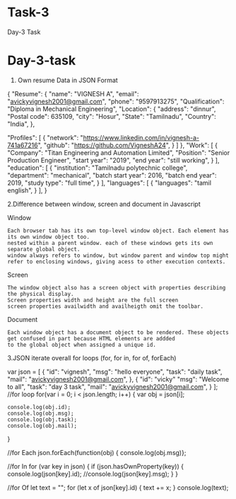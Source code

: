 # Task-3
Day-3 Task
# Day-3-task

1. Own resume Data in JSON Format

{
"Resume": {
"name": "VIGNESH A",
"email": "avickyvignesh2001@gmail.com",
"phone": "9597913275",
"Qualification": "Diploma in Mechanical Engineering",
"Location": {
"address": "dinnur",
"Postal code": 635109,
"city": "Hosur",
"State": "Tamilnadu",
"Country": "India",
},

"Profiles": [
{
"network": "https://www.linkedin.com/in/vignesh-a-741a67216",
"github": "https://github.com/VigneshA24",
}
]
},
"Work": [
{
"Company": "Titan Engineering and Automation Limited",
"Position": "Senior Production Engineer",
"start year": "2019",
"end year": "still working",
}
],
"education": [
{
"institution": "Tamilnadu polytechnic college",
"department": "mechanical",
"batch start year": 2016,
"batch end year": 2019,
"study type": "full time",
}
],
"languages": [
{
"languages": "tamil english",
}
],
}


2.Difference between window, screen and document in Javascript

Window

    Each browser tab has its own top-level window object. Each element has its own window object too.
    nested within a parent window. each of these windows gets its own separate global object.
    window always refers to window, but window parent and window top might refer to enclosing windows, giving acess to other execution contexts.

Screen

    The window object also has a screen object with properties describing the physical display.
    Screen properties width and height are the full screen
    screen properties availwidth and availheigth omit the toolbar.

Document

    Each window object has a document object to be rendered. These objects get confused in part because HTML elements are addded
    to the global object when assigned a unique id.

3.JSON iterate overall for loops (for, for in, for of, forEach)


var json = [
{
    "id": "vignesh", 
    "msg": "hello everyone",
    "task": "daily task",
    "mail": "avickyvignesh2001@gmail.com",
},
{
    "id": "vicky" 
    "msg": "Welcome to all",
    "task": "day 3 task",
    "mail": "avickyvignesh2001@gmail.com",
}
];
//for loop
for(var i = 0; i < json.length; i++) {
    var obj = json[i];

    console.log(obj.id);
    console.log(obj.msg);
    console.log(obj.task);
    console.log(obj.mail);

}


//for Each
json.forEach(function(obj) { console.log(obj.msg)};

//for In
for (var key in json) {
if (json.hasOwnProperty(key)) {
  console.log(json[key].id);
  //console.log(json[key].msg);
}
}


//for Of
let text = "";
for (let x of json[key].id) {
 text += x; 
}
 console.log(text);
